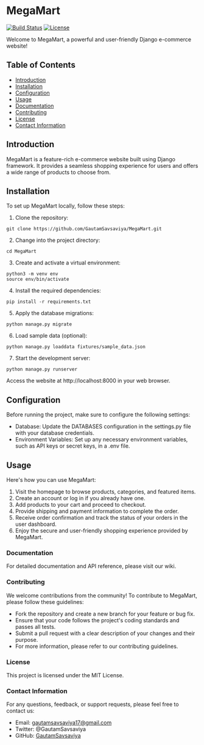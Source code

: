 
# MegaMart 

[![Build Status](https://img.shields.io/travis/GautamSavsaviya/MegaMart.svg?style=flat-square)](https://travis-ci.org/GautamSavsaviya/MegaMart)
[![License](https://img.shields.io/badge/license-MIT-blue.svg?style=flat-square)](https://opensource.org/licenses/MIT)

Welcome to MegaMart, a powerful and user-friendly Django e-commerce website!

## Table of Contents
- [Introduction](#introduction)
- [Installation](#installation)
- [Configuration](#configuration)
- [Usage](#usage)
- [Documentation](#documentation)
- [Contributing](#contributing)
- [License](#license)
- [Contact Information](#contact-information)

## Introduction

MegaMart is a feature-rich e-commerce website built using Django framework. It provides a seamless shopping experience for users and offers a wide range of products to choose from.

## Installation

To set up MegaMart locally, follow these steps:

  1. Clone the repository:
   ```
   git clone https://github.com/GautamSavsaviya/MegaMart.git
   
   ```
  2. Change into the project directory:
  ```
  cd MegaMart
  
  ```
  3. Create and activate a virtual environment:
  ```
  python3 -m venv env
  source env/bin/activate
  ```
  4. Install the required dependencies:
  ```
  pip install -r requirements.txt

  ```
  5. Apply the database migrations:
  ```
  python manage.py migrate

  ```
  6. Load sample data (optional):
  ```
  python manage.py loaddata fixtures/sample_data.json

  ```
  7. Start the development server:
  ```
  python manage.py runserver

  ```
  Access the website at http://localhost:8000 in your web browser.

## Configuration

Before running the project, make sure to configure the following settings:

- Database: Update the DATABASES configuration in the settings.py file with your database credentials. 
- Environment Variables: Set up any necessary environment variables, such as API keys or secret keys, in a .env file.

## Usage

Here's how you can use MegaMart:

1. Visit the homepage to browse products, categories, and featured items.
2. Create an account or log in if you already have one.
3. Add products to your cart and proceed to checkout.
4. Provide shipping and payment information to complete the order.
5. Receive order confirmation and track the status of your orders in the user dashboard.
6. Enjoy the secure and user-friendly shopping experience provided by MegaMart.

### Documentation

For detailed documentation and API reference, please visit our wiki.

### Contributing

We welcome contributions from the community! To contribute to MegaMart, please follow these guidelines:

* Fork the repository and create a new branch for your feature or bug fix.
* Ensure that your code follows the project's coding standards and passes all tests.
* Submit a pull request with a clear description of your changes and their purpose.
* For more information, please refer to our contributing guidelines.

### License
This project is licensed under the MIT License.

### Contact Information
For any questions, feedback, or support requests, please feel free to contact us:

* Email: gautamsavsaviya17@gmail.com
* Twitter: @GautamSavsaviya
* GitHub: [GautamSavsaviya](https://github.com/GautamSavsaviya)
